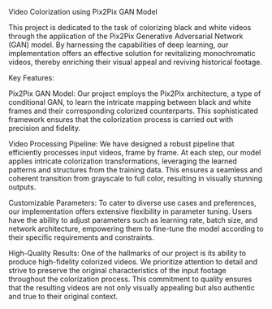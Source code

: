 Video Colorization using Pix2Pix GAN Model

This project is dedicated to the task of colorizing black and white videos through the application of the Pix2Pix Generative Adversarial Network (GAN) model. By harnessing the capabilities of deep learning, our implementation offers an effective solution for revitalizing monochromatic videos, thereby enriching their visual appeal and reviving historical footage.

Key Features:

Pix2Pix GAN Model: Our project employs the Pix2Pix architecture, a type of conditional GAN, to learn the intricate mapping between black and white frames and their corresponding colorized counterparts. This sophisticated framework ensures that the colorization process is carried out with precision and fidelity.

Video Processing Pipeline: We have designed a robust pipeline that efficiently processes input videos, frame by frame. At each step, our model applies intricate colorization transformations, leveraging the learned patterns and structures from the training data. This ensures a seamless and coherent transition from grayscale to full color, resulting in visually stunning outputs.

Customizable Parameters: To cater to diverse use cases and preferences, our implementation offers extensive flexibility in parameter tuning. Users have the ability to adjust parameters such as learning rate, batch size, and network architecture, empowering them to fine-tune the model according to their specific requirements and constraints.

High-Quality Results: One of the hallmarks of our project is its ability to produce high-fidelity colorized videos. We prioritize attention to detail and strive to preserve the original characteristics of the input footage throughout the colorization process. This commitment to quality ensures that the resulting videos are not only visually appealing but also authentic and true to their original context.
